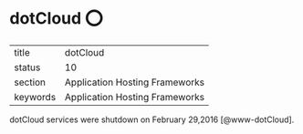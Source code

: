 # dotCloud :o:


|          |                                |
| -------- | ------------------------------ |
| title    | dotCloud                       | 
| status   | 10                             |
| section  | Application Hosting Frameworks |
| keywords | Application Hosting Frameworks |



dotCloud services were shutdown on February
29,2016 [@www-dotCloud].


    

